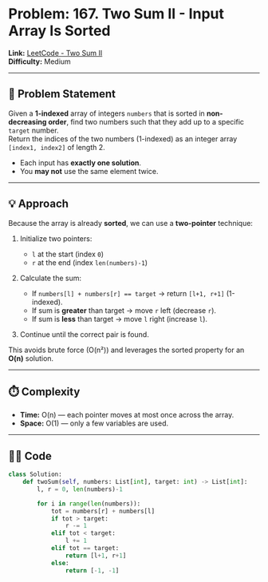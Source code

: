 # Problem: 167. Two Sum II - Input Array Is Sorted

**Link:** [LeetCode - Two Sum II](https://leetcode.com/problems/two-sum-ii-input-array-is-sorted/)  
**Difficulty:** Medium  

---

## 📝 Problem Statement
Given a **1-indexed** array of integers `numbers` that is sorted in **non-decreasing order**, find two numbers such that they add up to a specific `target` number.  
Return the indices of the two numbers (1-indexed) as an integer array `[index1, index2]` of length 2.  

- Each input has **exactly one solution**.  
- You **may not** use the same element twice.  

---

## 💡 Approach

Because the array is already **sorted**, we can use a **two-pointer** technique:  

1. Initialize two pointers:
   - `l` at the start (index `0`)
   - `r` at the end (index `len(numbers)-1`)  

2. Calculate the sum:
   - If `numbers[l] + numbers[r] == target` → return `[l+1, r+1]` (1-indexed).  
   - If sum is **greater** than target → move `r` left (decrease `r`).  
   - If sum is **less** than target → move `l` right (increase `l`).  

3. Continue until the correct pair is found.  

This avoids brute force (O(n²)) and leverages the sorted property for an **O(n)** solution.

---

## ⏱️ Complexity
- **Time:** O(n) — each pointer moves at most once across the array.  
- **Space:** O(1) — only a few variables are used.  

---

## 🧑‍💻 Code

```python
class Solution:
    def twoSum(self, numbers: List[int], target: int) -> List[int]:
        l, r = 0, len(numbers)-1

        for i in range(len(numbers)):
            tot = numbers[r] + numbers[l]
            if tot > target:
                r -= 1
            elif tot < target:
                l += 1
            elif tot == target:
                return [l+1, r+1]
            else:
                return [-1, -1]